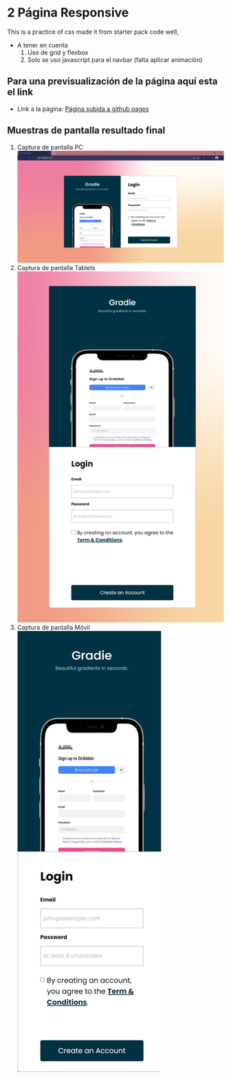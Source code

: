 # 2 Página Responsive
This is a practice of css made it from starter pack code well, 
* A tener en cuenta
    1. Uso de grid y flexbox
    2. Solo se uso javascript para el navbar (falta aplicar animación)
## Para una previsualización de la página aquí esta el link

* Link a la página: [Página subida a github pages](https://alexandertemp.github.io/alexpractice-loginresp.github.io/)

## Muestras de pantalla resultado final 
1. Captura de pantalla PC<br/>
![Captura 1](https://github.com/AlexanderTemp/alexpractice-loginresp.github.io/blob/master/screenshots/1.png)
2. Captura de pantalla Tablets<br/>
![Captura 2](https://github.com/AlexanderTemp/alexpractice-loginresp.github.io/blob/master/screenshots/2.png)
3. Captura de pantalla Móvil<br/>
![Captura 3](https://github.com/AlexanderTemp/alexpractice-loginresp.github.io/blob/master/screenshots/3.png)
